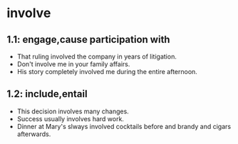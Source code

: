 # involve
## 1.1: engage,cause participation with

  *  That ruling involved the company in years of litigation.
  *  Don't involve me in your family affairs.
  *  His story completely involved me during the entire afternoon.

## 1.2: include,entail

  *  This decision involves many changes.
  *  Success usually involves hard work.
  *  Dinner at Mary's slways involved cocktails before and brandy and cigars afterwards.
